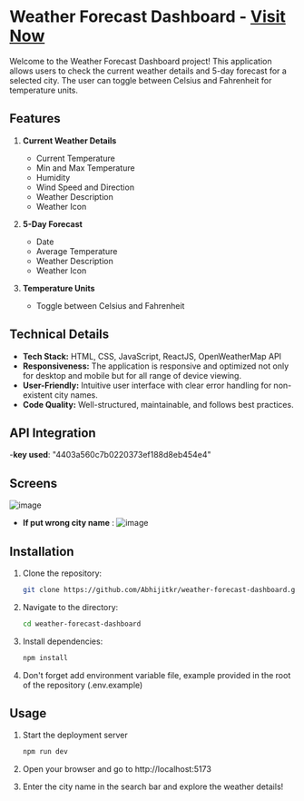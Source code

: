 # Weather Forecast Dashboard - [Visit Now](https://weather-forecast-dash.netlify.app/)

Welcome to the Weather Forecast Dashboard project! This application allows users to check the current weather details and 5-day forecast for a selected city. The user can toggle between Celsius and Fahrenheit for temperature units.



## Features

1. **Current Weather Details**

   - Current Temperature
   - Min and Max Temperature
   - Humidity
   - Wind Speed and Direction
   - Weather Description
   - Weather Icon

2. **5-Day Forecast**

   - Date
   - Average Temperature
   - Weather Description
   - Weather Icon

3. **Temperature Units**
   - Toggle between Celsius and Fahrenheit

## Technical Details

- **Tech Stack:** HTML, CSS, JavaScript, ReactJS, OpenWeatherMap API
- **Responsiveness:** The application is responsive and optimized not only for desktop and mobile but for all range of device viewing.
- **User-Friendly:** Intuitive user interface with clear error handling for non-existent city names.
- **Code Quality:** Well-structured, maintainable, and follows best practices.

## API Integration

-**key used**: "4403a560c7b0220373ef188d8eb454e4"

## Screens

![image](https://github.com/user-attachments/assets/bd57161b-9d3c-46a7-a198-7be95ef0130b)
 - **If put wrong city name** : ![image](https://github.com/user-attachments/assets/d8a29b4b-e588-4155-8b84-fe8a796ce1bc)



## Installation

1. Clone the repository:

   ```bash
   git clone https://github.com/Abhijitkr/weather-forecast-dashboard.git
   ```

2. Navigate to the directory:

   ```bash
   cd weather-forecast-dashboard
   ```

3. Install dependencies:

   ```bash
   npm install
   ```

4. Don't forget add environment variable file, example provided in the root of the repository (.env.example)

## Usage

1. Start the deployment server

   ```bash
   npm run dev
   ```

2. Open your browser and go to http://localhost:5173

3. Enter the city name in the search bar and explore the weather details!
